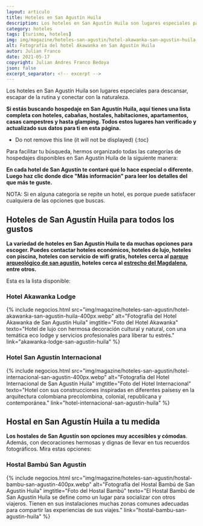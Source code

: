 ```yaml
---
layout: articulo
title: Hoteles en San Agustín Huila
description: Los hoteles en San Agustín Huila son lugares especiales para descansar y conectar con la naturaleza. Encuentra hoteles, cabañas y más aquí. Léelo!
category: hoteles
tags: [turismo, hoteles]
img: img/magazine/hoteles-san-agustin/hotel-akawanka-san-agustin-huila.webp
alt: Fotografía del hotel Akawanka en San Agustín Huila
autor: Julian Franco
date: 2021-05-17
copyright: Julian Andres Franco Bedoya
json: false
excerpt_separator: <!-- excerpt -->
---
```

Los hoteles en San Agustín Huila son lugares especiales para descansar, escapar de la rutina y conectar con la naturaleza.
<!-- excerpt -->

**Si estás buscando hospedaje en San Agustín Huila, aquí tienes una lista completa con hoteles, cabañas, hostales, habitaciones, apartamentos, casas campestres y hasta glamping. Todos estos lugares han verificado y actualizado sus datos para ti en esta página.**

* Do not remove this line (it will not be displayed)
{:toc}

Para facilitar tu búsqueda, hermos organizado todas las categorías de hospedajes disponibles en San Agustín Huila de la siguiente manera:

**En cada hotel de San Agustín te contaré qué lo hace especial o diferente. Luego haz clic donde dice "Más información" para leer los detalles del que más te guste.**

NOTA: Si en alguna categoría se repite un hotel, es porque puede satisfacer cualquiera de las opciones que buscas.

## Hoteles de San Agustín Huila para todos los gustos

**La variedad de hoteles en San Agustín Huila te da muchas opciones para escoger. Puedes contactar hoteles económicos, hoteles de lujo, hoteles con piscina, hoteles con servicio de wifi gratis, hoteles cerca al [parque arqueológico de san agustin](https://gurcoff.com/parque-arqueologico-san-agustin-huila), hoteles cerca al [estrecho del Magdalena](https://gurcoff.com/estrecho-rio-magdalena), entre otros.**

Esta es la lista disponible:

### Hotel Akawanka Lodge

{% include negocios.html src="img/magazine/hoteles-san-agustin/hotel-akawanka-san-agustin-huila-400px.webp" alt="Fotografía del Hotel Akawanka de San Agustín Huila" imgtitle="Foto del Hotel Akawanka" texto="Hotel de lujo con hermosa decoración cultural y natural, con una temática eco lodge y servicios profesionales para liberar tu estrés." link="akawanka-lodge-san-agustin-huila" %}

### Hotel San Agustín Internacional

{% include negocios.html src="img/magazine/hoteles-san-agustin/hotel-internacional-san-agustin-400px.webp" alt="Fotografía del Hotel Internacional de San Agustín Huila" imgtitle="Foto del Hotel Internacional" texto="Hotel con sus construcciones inspiradas en diferentes paísesy en la arquitectura colombiana precolombina, colonial, republicana y contemporánea." link="hotel-internacional-san-agustin-huila" %}

## Hostal en San Agustín Huila a tu medida

**Los hostales de San Agustín son opciones muy accesibles y cómodas**. Además, con decoraciones hermosas y dignas de llevar en tus recuerdos fotográficos. Mira estas opciones:

### Hostal Bambú San Agustín

{% include negocios.html src="img/magazine/hoteles-san-agustin/hostal-bambu-san-agustin-400px.webp" alt="Fotografía del Hostal Bambú de San Agustín Huila" imgtitle="Foto del Hostal Bambú" texto="El Hostal Bambú de San Agustín Huila se define como un lugar para socializar con otros viajeros. Tienen en sus instalaciones muchas zonas comunes adecuadas para compartir las experiencias de sus viajes." link="hostal-bambu-san-agustin-huila" %}
